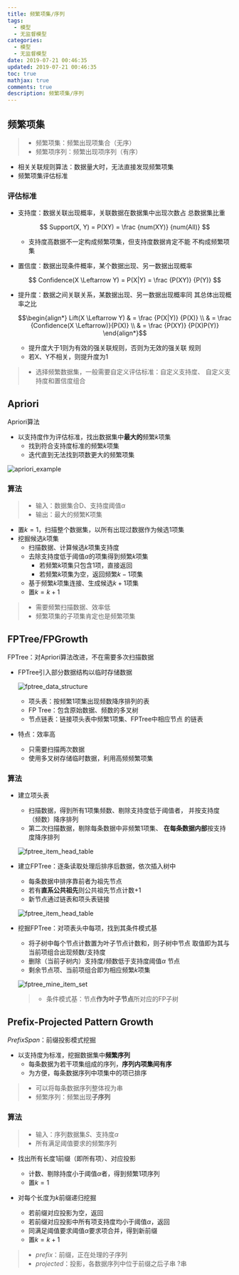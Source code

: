 ```yaml
---
title: 频繁项集/序列
tags:
  - 模型
  - 无监督模型
categories:
  - 模型
  - 无监督模型
date: 2019-07-21 00:46:35
updated: 2019-07-21 00:46:35
toc: true
mathjax: true
comments: true
description: 频繁项集/序列
---
```


##	频繁项集

> - 频繁项集：频繁出现项集合（无序）
> - 频繁项序列：频繁出现项序列（有序）

-	相关关联规则算法：数据量大时，无法直接发现频繁项集
-	频繁项集评估标准

###	评估标准

-	支持度：数据关联出现概率，关联数据在数据集中出现次数占
	总数据集比重

	$$
	Support(X, Y) = P(XY) = \frac {num(XY)} {num(All)}
	$$

	-	支持度高数据不一定构成频繁项集，但支持度数据肯定不能
		不构成频繁项集

-	置信度：数据出现条件概率，某个数据出现、另一数据出现概率

	$$
	Confidence(X \Leftarrow Y) = P(X|Y) = \frac {P(XY)} {P(Y)}
	$$

-	提升度：数据之间关联关系，某数据出现、另一数据出现概率同
	其总体出现概率之比

	$$\begin{align*}
	Lift(X \Leftarrow Y) & = \frac {P(X|Y)} {P(X)} \\
	& = \frac {Confidence(X \Leftarrow)}{P(X)} \\
	& = \frac {P(XY)} {P(X)P(Y)}
	\end{align*}$$

	-	提升度大于1则为有效的强关联规则，否则为无效的强关联
		规则
	-	若X、Y不相关，则提升度为1

> - 选择频繁数据集，一般需要自定义评估标准：自定义支持度、
	自定义支持度和置信度组合

##	Apriori

Apriori算法

-	以支持度作为评估标准，找出数据集中**最大的**频繁$k$项集
	-	找到符合支持度标准的频繁$k$项集
	-	迭代直到无法找到项数更大的频繁项集

![apriori_example](imgs/apriori_example.png)

###	算法

> - 输入：数据集合D、支持度阈值$\alpha$
> - 输出：最大的频繁K项集

-	置$k=1$，扫描整个数据集，以所有出现过数据作为候选1项集
-	挖掘候选$k$项集
	-	扫描数据、计算候选$k$项集支持度
	-	去除支持度低于阈值$\alpha$的项集得到频繁$k$项集
		-	若频繁$k$项集只包含1项，直接返回
		-	若频繁$k$项集为空，返回频繁$k-1$项集
	-	基于频繁$k$项集连接、生成候选$k+1$项集
	-	置$k=k+1$

> - 需要频繁扫描数据、效率低
> - 频繁项集的子项集肯定也是频繁项集

##	FPTree/FPGrowth

FPTree：对Apriori算法改进，不在需要多次扫描数据

-	FPTree引入部分数据结构以临时存储数据

	![fptree_data_structure](imgs/fptree_data_structure.png)

	-	项头表：按频繁1项集出现频数降序排列的表
	-	FP Tree：包含原始数据、频数的多叉树
	-	节点链表：链接项头表中频繁1项集、FPTree中相应节点
		的链表

-	特点：效率高
	-	只需要扫描两次数据
	-	使用多叉树存储临时数据，利用高频频繁项集

###	算法

-	建立项头表
	-	扫描数据，得到所有1项集频数、剔除支持度低于阈值者，
		并按支持度（频数）降序排列
	-	第二次扫描数据，剔除每条数据中非频繁1项集、
		**在每条数据内部**按支持度降序排列

	![fptree_item_head_table](imgs/fptree_item_head_table.png)

-	建立FPTree：逐条读取处理后排序后数据，依次插入树中
	-	每条数据中排序靠前者为祖先节点
	-	若有**直系公共祖先**则公共祖先节点计数+1
	-	新节点通过链表和项头表链接

	![fptree_item_head_table](imgs/fptree_build_fptree.png)

-	挖掘FPTree：对项表头中每项，找到其条件模式基
	-	将子树中每个节点计数置为叶子节点计数和，则子树中节点
		取值即为其与当前项组合出现频数/支持度
	-	删除（当前子树内）支持度/频数低于支持度阈值$\alpha$
		节点
	-	剩余节点项、当前项组合即为相应频繁$k$项集

	![fptree_mine_item_set](imgs/fptree_mine_item_set.png)

	> - 条件模式基：节点**作为叶子节点**所对应的FP子树

##	Prefix-Projected Pattern Growth

*PrefixSpan*：前缀投影模式挖掘

-	以支持度为标准，挖掘数据集中**频繁序列**
	-	每条数据为若干项集组成的序列，**序列内项集间有序**
	-	为方便，每条数据序列中项集中的项已排序

> - 可以将每条数据序列整体视为串
> - 频繁序列：频繁出现**子序列**

###	算法

> - 输入：序列数据集$S$、支持度$\alpha$
> - 所有满足阈值要求的频繁序列

-	找出所有长度1前缀（即所有项）、对应投影
	-	计数、剔除持度小于阈值$\alpha$者，得到频繁1项序列
	-	置$k=1$

-	对每个长度为$k$前缀递归挖掘
	-	若前缀对应投影为空，返回
	-	若前缀对应投影中所有项支持度均小于阈值$\alpha$，返回
	-	同满足阈值要求阈值$\alpha$要求项合并，得到新前缀
	-	置$k=k+1$

> - *prefix*：前缀，正在处理的子序列
> - *projected*：投影，各数据序列中位于前缀之后子串
?串

